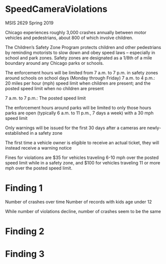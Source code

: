 # SpeedCameraViolations
MSIS 2629 Spring 2019

Chicago experiences roughly 3,000 crashes annually between motor vehicles and pedestrians, about 800 of which involve children.

The Children’s Safety Zone Program protects children and other pedestrians by reminding motorists to slow down and obey speed laws – especially in school and park zones. Safety zones are designated as a 1/8th of a mile boundary around any Chicago parks or schools.

The enforcement hours will be limited from 7 a.m. to 7 p.m. in safety zones around schools on school days (Monday through Friday)
7 a.m. to 4 p.m.: 20 miles per hour (mph) speed limit when children are present; and the posted speed limit when no children are present

7 a.m. to 7 p.m.: The posted speed limit

The enforcement hours around parks will be limited to only those hours parks are open (typically 6 a.m. to 11 p.m., 7 days a week) with a 30 mph speed limit

Only warnings will be issued for the first 30 days after a cameras are newly-established in a safety zone

The first time a vehicle owner is eligible to receive an actual ticket, they will instead receive a warning notice

Fines for violations are $35 for vehicles traveling 6-10 mph over the posted speed limit while in a safety zone, and $100 for vehicles traveling 11 or more mph over the posted speed limit.  

# Finding 1

Number of crashes over time
Number of records with kids age under 12

While number of violations decline, number of crashes seem to be the same





# Finding 2



# Finding 3
